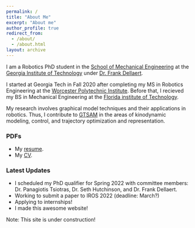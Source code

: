 ```yaml
---
permalink: /
title: "About Me"
excerpt: "About me"
author_profile: true
redirect_from: 
  - /about/
  - /about.html
layout: archive
---
```


I am a Robotics PhD student in the [School of Mechanical Engineering](https://www.me.gatech.edu/) at the [Georgia Institute of Technology](https://www.gatech.edu/) under [Dr. Frank Dellaert](https://dellaert.github.io/).

I started at Georgia Tech in Fall 2020 after completing my MS in Robotics Engineering at the [Worcester Polytechnic Institute](https://www.wpi.edu/). Before that, I recieved my BS in Mechanical Engineering at the [Florida institute of Technology](https://www.fit.edu/).

My research involves graphical model techniques and their applications in robotics. Thus, I contribute to [GTSAM](https://gtsam.org) in the areas of kinodynamic modeling, control, and trajectory optimization and representation.

### PDFs

- My [resume](/pdf/JD_Florez_Resume_12-29-21.pdf).
- My [CV](/pdf/JD_Florez_Resume_12-29-21.pdf).

### Latest Updates

- I scheduled my PhD qualifier for Spring 2022 with committee members: Dr. Panagiotis Tsiotras, Dr. Seth Hutchinson, and Dr. Frank Dellaert.
- Working to submit a paper to IROS 2022 (deadline: March?)
- Applying to internships!
- I made this awesome website!

Note: This site is under construction!
